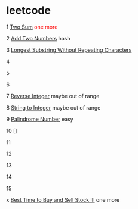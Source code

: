 # leetcode
1 [Two Sum](https://leetcode.com/problems/two-sum/) <font color=red> one more </font>

2 [Add Two Numbers]() hash

3 [Longest Substring Without Repeating Characters]()

4 

5  

6  

7 [Reverse Integer]() maybe out of range

8 [String to Integer]() maybe out of range

9 [Palindrome Number]() easy

10 []

11 

12 

13 

14 

15 

x [Best Time to Buy and Sell Stock III](https://leetcode.com/problems/best-time-to-buy-and-sell-stock-iii/) one more

